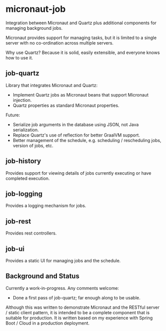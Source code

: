 # micronaut-job

Integration between Micronaut and Quartz plus additional components for managing background jobs.

Micronaut provides support for managing tasks, but it is limited to a single server with no 
co-ordination across multiple servers.

Why use Quartz? Because it is solid, easily extensible, and everyone knows how to use it.

## job-quartz

Library that integrates Micronaut and Quartz:
* Implement Quartz jobs as Micronaut beans that support Micronaut injection.
* Quartz properties as standard Micronaut properties.

Future:
* Serialize job arguments in the database using JSON, not Java serialization.
* Replace Quartz's use of reflection for better GraalVM support.
* Better management of the schedule, e.g. scheduling / rescheduling jobs, version of jobs, etc.

## job-history

Provides support for viewing details of jobs currently executing or have completed
execution.

## job-logging

Provides a logging mechanism for jobs.

## job-rest

Provides rest controllers.

## job-ui

Provides a static UI for managing jobs and the schedule.

## Background and Status

Currently a work-in-progress. Any comments welcome:
- Done a first pass of job-quartz; far enough along to be usable. 

Although this was written to demonstrate Micronaut and the RESTful server / static 
client pattern, it is intended to be a complete component that is suitable for 
production. It is written based on my experience with Spring Boot / Cloud in a 
production deployment.
